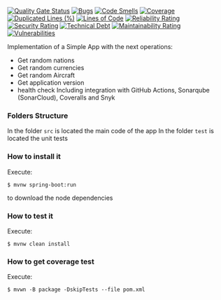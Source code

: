 [![Quality Gate Status](https://sonarcloud.io/api/project_badges/measure?project=mono789_CI_CD_Application&metric=alert_status)](https://sonarcloud.io/summary/new_code?id=mono789_CI_CD_Application)
[![Bugs](https://sonarcloud.io/api/project_badges/measure?project=mono789_CI_CD_Application&metric=bugs)](https://sonarcloud.io/summary/new_code?id=mono789_CI_CD_Application)
[![Code Smells](https://sonarcloud.io/api/project_badges/measure?project=mono789_CI_CD_Application&metric=code_smells)](https://sonarcloud.io/summary/new_code?id=mono789_CI_CD_Application)
[![Coverage](https://sonarcloud.io/api/project_badges/measure?project=mono789_CI_CD_Application&metric=coverage)](https://sonarcloud.io/summary/new_code?id=mono789_CI_CD_Application)
[![Duplicated Lines (%)](https://sonarcloud.io/api/project_badges/measure?project=mono789_CI_CD_Application&metric=duplicated_lines_density)](https://sonarcloud.io/summary/new_code?id=mono789_CI_CD_Application)
[![Lines of Code](https://sonarcloud.io/api/project_badges/measure?project=mono789_CI_CD_Application&metric=ncloc)](https://sonarcloud.io/summary/new_code?id=mono789_CI_CD_Application)
[![Reliability Rating](https://sonarcloud.io/api/project_badges/measure?project=mono789_CI_CD_Application&metric=reliability_rating)](https://sonarcloud.io/summary/new_code?id=mono789_CI_CD_Application)
[![Security Rating](https://sonarcloud.io/api/project_badges/measure?project=mono789_CI_CD_Application&metric=security_rating)](https://sonarcloud.io/summary/new_code?id=mono789_CI_CD_Application)
[![Technical Debt](https://sonarcloud.io/api/project_badges/measure?project=mono789_CI_CD_Application&metric=sqale_index)](https://sonarcloud.io/summary/new_code?id=mono789_CI_CD_Application)
[![Maintainability Rating](https://sonarcloud.io/api/project_badges/measure?project=mono789_CI_CD_Application&metric=sqale_rating)](https://sonarcloud.io/summary/new_code?id=mono789_CI_CD_Application)
[![Vulnerabilities](https://sonarcloud.io/api/project_badges/measure?project=mono789_CI_CD_Application&metric=vulnerabilities)](https://sonarcloud.io/summary/new_code?id=mono789_CI_CD_Application)

Implementation of a Simple App with the next operations:
* Get random nations
* Get random currencies
* Get random Aircraft
* Get application version
* health check
Including integration with GitHub Actions, Sonarqube (SonarCloud), Coveralls and
Snyk
### Folders Structure
In the folder `src` is located the main code of the app
In the folder `test` is located the unit tests
### How to install it
Execute:
```shell
$ mvnw spring-boot:run
```
to download the node dependencies
### How to test it
Execute:
```shell
$ mvnw clean install
```
### How to get coverage test
Execute:
```shell
$ mvwn -B package -DskipTests --file pom.xml
```

